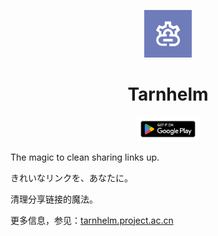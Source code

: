 <p align="center">
<img src="./art/icon-color.png" width="15%"/>
</p>

<h1 align="center">Tarnhelm</h1>

<p align="center">
<a  href="https://play.google.com/store/apps/details?id=cn.ac.lz233.tarnhelm">
<img src="./art/google-play-badge.png" width="20%"/>
</a>
</p>

The magic to clean sharing links up.

きれいなリンクを、あなたに。

清理分享链接的魔法。

更多信息，参见：[tarnhelm.project.ac.cn](https://tarnhelm.project.ac.cn/)

